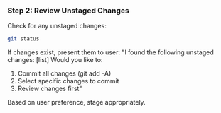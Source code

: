 ### Step 2: Review Unstaged Changes

Check for any unstaged changes:
```bash
git status
```

If changes exist, present them to user:
"I found the following unstaged changes: [list]
Would you like to:
1. Commit all changes (git add -A)
2. Select specific changes to commit
3. Review changes first"

Based on user preference, stage appropriately.